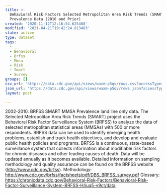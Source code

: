 ```yaml
---
title: >-
  Behavioral Risk Factors Selected Metropolitan Area Risk Trends (SMART) MMSA
  Prevalence Data (2010 and Prior)
created: '2020-11-12T12:16:54.625468'
modified: '2021-04-21T19:42:24.813483'
state: active
type: dataset
tags:
  - __
  - Behavioral
  - Brfss
  - Mmsa
  - Risk
  - Smart
  - Survey
groups: []
csv_url: 'https://data.cdc.gov/api/views/waxm-p5qv/rows.csv?accessType=DOWNLOAD'
json_url: 'https://data.cdc.gov/api/views/waxm-p5qv/rows.json?accessType=DOWNLOAD'
layout: post

---
```

2002-2010. BRFSS SMART MMSA Prevalence land line only data. The Selected Metropolitan Area Risk Trends (SMART) project uses the Behavioral Risk Factor Surveillance System (BRFSS) to analyze the data of selected metropolitan statistical areas (MMSAs) with 500 or more respondents. BRFSS data can be used to identify emerging health problems, establish and track health objectives, and develop and evaluate public health policies and programs. BRFSS is a continuous, state-based surveillance system that collects information about modifiable risk factors for chronic diseases and other leading causes of death. Data will be updated annually as it becomes available. Detailed information on sampling methodology and quality assurance can be found on the BRFSS website (http://www.cdc.gov/brfss). Methodology: http://www.cdc.gov/brfss/factsheets/pdf/DBS_BRFSS_survey.pdf Glossary: https://chronicdata.cdc.gov/Behavioral-Risk-Factors/Behavioral-Risk-Factor-Surveillance-System-BRFSS-H/iuq5-y9ct/data
